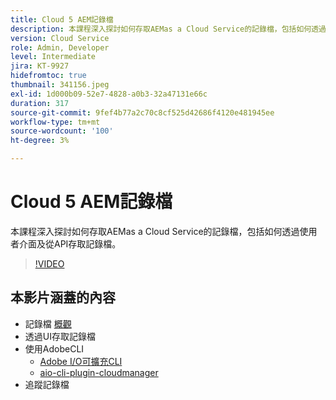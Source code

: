```yaml
---
title: Cloud 5 AEM記錄檔
description: 本課程深入探討如何存取AEMas a Cloud Service的記錄檔，包括如何透過使用者介面及從API存取記錄檔。
version: Cloud Service
role: Admin, Developer
level: Intermediate
jira: KT-9927
hidefromtoc: true
thumbnail: 341156.jpeg
exl-id: 1d000b09-52e7-4828-a0b3-32a47131e66c
duration: 317
source-git-commit: 9fef4b77a2c70c8cf525d42686f4120e481945ee
workflow-type: tm+mt
source-wordcount: '100'
ht-degree: 3%

---
```


# Cloud 5 AEM記錄檔

本課程深入探討如何存取AEMas a Cloud Service的記錄檔，包括如何透過使用者介面及從API存取記錄檔。

>[!VIDEO](https://video.tv.adobe.com/v/341156?quality=12&learn=on)

## 本影片涵蓋的內容

+ 記錄檔 [概觀](https://experienceleague.adobe.com/docs/experience-manager-learn/cloud-service/debugging/debugging-aem-as-a-cloud-service/logs.html)
+ 透過UI存取記錄檔
+ 使用AdobeCLI
   + [Adobe I/O可擴充CLI](https://github.com/adobe/aio-cli)
   + [aio-cli-plugin-cloudmanager](https://github.com/adobe/aio-cli-plugin-cloudmanager/blob/main/README.md)
+ 追蹤記錄檔